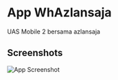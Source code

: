 # App WhAzlansaja

UAS Mobile 2 bersama azlansaja

## Screenshots

![App Screenshot](https://images2.imgbox.com/ca/6b/f8Mpc16i_o.png)


